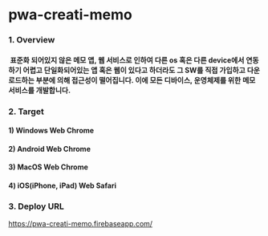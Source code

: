 # pwa-creati-memo

### 1. Overview

#### &nbsp;표준화 되어있지 않은 메모 앱, 웹 서비스로 인하여 다른 os 혹은 다른 device에서 연동하기 어렵고 단일화되어있는 앱 혹은 웹이 있다고 하더라도 그 SW를 직접 가입하고 다운로드하는 부분에 의해 접근성이 떨어집니다. 이에 모든 디바이스, 운영체제를 위한 메모 서비스를 개발합니다.

### 2. Target

#### 1) Windows Web Chrome
#### 2) Android Web Chrome
#### 3) MacOS Web Chrome
#### 4) iOS(iPhone, iPad) Web Safari

### 3. Deploy URL

https://pwa-creati-memo.firebaseapp.com/
